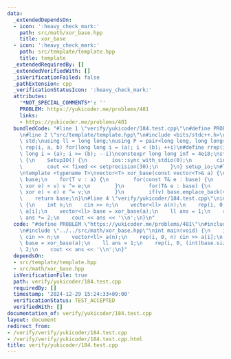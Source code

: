 ```yaml
---
data:
  _extendedDependsOn:
  - icon: ':heavy_check_mark:'
    path: src/math/xor_base.hpp
    title: xor_base
  - icon: ':heavy_check_mark:'
    path: src/template/template.hpp
    title: template
  _extendedRequiredBy: []
  _extendedVerifiedWith: []
  _isVerificationFailed: false
  _pathExtension: cpp
  _verificationStatusIcon: ':heavy_check_mark:'
  attributes:
    '*NOT_SPECIAL_COMMENTS*': ''
    PROBLEM: https://yukicoder.me/problems/481
    links:
    - https://yukicoder.me/problems/481
  bundledCode: "#line 1 \"verify/yukicoder/184.test.cpp\"\n#define PROBLEM \"https://yukicoder.me/problems/481\"\
    \n#line 2 \"src/template/template.hpp\"\n#include <bits/stdc++.h>\nusing namespace\
    \ std;\nusing ll = long long;\nusing P = pair<long long, long long>;\n#define\
    \ rep(i, a, b) for(long long i = (a); i < (b); ++i)\n#define rrep(i, a, b) for(long\
    \ long i = (a); i >= (b); --i)\nconstexpr long long inf = 4e18;\nstruct SetupIO\
    \ {\n    SetupIO() {\n        ios::sync_with_stdio(0);\n        cin.tie(0);\n\
    \        cout << fixed << setprecision(30);\n    }\n} setup_io;\n#line 3 \"src/math/xor_base.hpp\"\
    \ntemplate <typename T>\nvector<T> xor_base(const vector<T>& a) {\n    vector<T>\
    \ base;\n    for(T v : a) {\n        for(const T& e : base) {\n            if((v\
    \ xor e) < v) v ^= e;\n        }\n        for(T& e : base) {\n            if((v\
    \ xor e) < e) e ^= v;\n        }\n        if(v) base.emplace_back(v);\n    }\n\
    \    return base;\n}\n#line 4 \"verify/yukicoder/184.test.cpp\"\nint main(void)\
    \ {\n    int n;\n    cin >> n;\n    vector<ll> a(n);\n    rep(i, 0, n) cin >>\
    \ a[i];\n    vector<ll> base = xor_base(a);\n    ll ans = 1;\n    rep(i, 0, (int)base.size())\
    \ ans *= 2;\n    cout << ans << '\\n';\n}\n"
  code: "#define PROBLEM \"https://yukicoder.me/problems/481\"\n#include \"../../src/template/template.hpp\"\
    \n#include \"../../src/math/xor_base.hpp\"\nint main(void) {\n    int n;\n   \
    \ cin >> n;\n    vector<ll> a(n);\n    rep(i, 0, n) cin >> a[i];\n    vector<ll>\
    \ base = xor_base(a);\n    ll ans = 1;\n    rep(i, 0, (int)base.size()) ans *=\
    \ 2;\n    cout << ans << '\\n';\n}"
  dependsOn:
  - src/template/template.hpp
  - src/math/xor_base.hpp
  isVerificationFile: true
  path: verify/yukicoder/184.test.cpp
  requiredBy: []
  timestamp: '2024-12-29 15:24:33+09:00'
  verificationStatus: TEST_ACCEPTED
  verifiedWith: []
documentation_of: verify/yukicoder/184.test.cpp
layout: document
redirect_from:
- /verify/verify/yukicoder/184.test.cpp
- /verify/verify/yukicoder/184.test.cpp.html
title: verify/yukicoder/184.test.cpp
---
```

